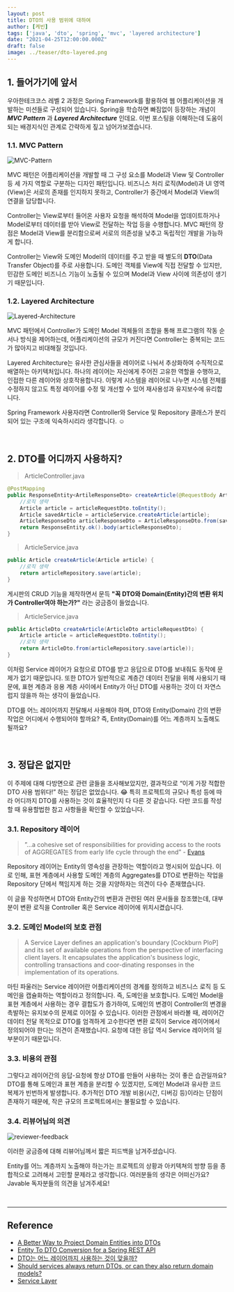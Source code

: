 ```yaml
---
layout: post  
title: DTO의 사용 범위에 대하여
author: [케빈]
tags: ['java', 'dto', 'spring', 'mvc', 'layered architecture']
date: "2021-04-25T12:00:00.000Z"
draft: false
image: ../teaser/dto-layered.png
---
```


## 1. 들어가기에 앞서

우아한테크코스 레벨 2 과정은 Spring Framework를 활용하여 웹 어플리케이션을 개발하는 미션들로 구성되어 있습니다. Spring을 학습하면 빠짐없이 등장하는 개념이 ***MVC Pattern*** 과 ***Layered Architecture*** 인데요. 이번 포스팅을 이해하는데 도움이 되는 배경지식인 관계로 간략하게 짚고 넘어가보겠습니다.

### 1.1. MVC Pattern

![MVC-Pattern](../images/2021-04-25-mvc-pattern.png)

MVC 패턴은 어플리케이션을 개발할 때 그 구성 요소를 Model과 View 및 Controller 등 세 가지 역할로 구분하는 디자인 패턴입니다. 비즈니스 처리 로직(Model)과 UI 영역(View)은 서로의 존재를 인지하지 못하고, Controller가 중간에서 Model과 View의 연결을 담당합니다.

Controller는 View로부터 들어온 사용자 요청을 해석하여 Model을 업데이트하거나 Model로부터 데이터를 받아 View로 전달하는 작업 등을 수행합니다. MVC 패턴의 장점은 Model과 View를 분리함으로써 서로의 의존성을 낮추고 독립적인 개발을 가능하게 합니다.

Controller는 View와 도메인 Model의 데이터를 주고 받을 때 별도의 **DTO**(Data Transfer Object)를 주로 사용합니다. 도메인 객체를 View에 직접 전달할 수 있지만, 민감한 도메인 비즈니스 기능이 노출될 수 있으며 Model과 View 사이에 의존성이 생기기 때문입니다.

### 1.2. Layered Architecture

![Layered-Architecture](../images/2021-04-25-layered-architecture.png)

MVC 패턴에서 Controller가 도메인 Model 객체들의 조합을 통해 프로그램의 작동 순서나 방식을 제어하는데, 어플리케이션의 규모가 커진다면 Controller는 중복되는 코드가 많아지고 비대해질 것입니다.

Layered Architecture는 유사한 관심사들을 레이어로 나눠서 추상화하여 수직적으로 배열하는 아키텍처입니다. 하나의 레이어는 자신에게 주어진 고유한 역할을 수행하고, 인접한 다른 레이어와 상호작용합니다. 이렇게 시스템을 레이어로 나누면 시스템 전체를 수정하지 않고도 특정 레이어를 수정 및 개선할 수 있어 재사용성과 유지보수에 유리합니다.

Spring Framework 사용자라면 Controller와 Service 및 Repository 클래스가 분리되어 있는 구조에 익숙하시리라 생각합니다. ☺️

<br>

## 2. DTO를 어디까지 사용하지?

> ArticleController.java

```java
@PostMapping
public ResponseEntity<ArtileResponseDto> createArticle(@RequestBody ArticleRequestDto articleRequestDto) {
    //로직 생략
    Article article = articleRequestDto.toEntity();
    Article savedArticle = articleService.createArticle(article);
    ArticleResponseDto articleResponseDto = ArticleResponseDto.from(savedArticle);
    return ResponseEntity.ok().body(articleResponseDto);
}
```

> ArticleService.java

```java
public Article createArticle(Article article) {
    //로직 생략
    return articleRepository.save(article);
}
```

게시판의 CRUD 기능을 제작하면서 문득 **"꼭 DTO와 Domain(Entity)간의 변환 위치가 Controller여야 하는가?"** 라는 궁금증이 들었습니다.

> ArticleService.java

```java
public ArticleDto createArticle(ArticleDto articleRequestDto) {
    Article article = articleRequestDto.toEntity();
    //로직 생략
    return ArticleDto.from(articleRepository.save(article));
}
```

이처럼 Service 레이어가 요청으로 DTO를 받고 응답으로 DTO를 보내줘도 동작에 문제가 없기 때문입니다. 또한 DTO가 일반적으로 계층간 데이터 전달을 위헤 사용되기 때문에, 표현 계층과 응용 계층 사이에서 Entity가 아닌 DTO를 사용하는 것이 더 자연스럽지 않을까 하는 생각이 들었습니다.

DTO를 어느 레이어까지 전달해서 사용해야 하며, DTO와 Entity(Domain) 간의 변환 작업은 어디에서 수행되어야 할까요? 즉, Entity(Domain)를 어느 계층까지 노출해도 될까요?

<br>

## 3. 정답은 없지만

이 주제에 대해 다방면으로 관련 글들을 조사해보았지만, 결과적으로 “이게 가장 적합한 DTO 사용 범위다!” 하는 정답은 없었습니다. 😂 특히 프로젝트의 규모나 특성 등에 따라 어디까지 DTO를 사용하는 것이 효율적인지 다 다른 것 같습니다. 다만 코드를 작성할 때 유용할법한 참고 사항들을 확인할 수 있었습니다.

### 3.1. Repository 레이어

> ”…a cohesive set of responsibilities for providing access to the roots of AGGREGATES from early life cycle through the end” - [Evans](https://www.oreilly.com/library/view/domain-driven-design-tackling/0321125215/ch06.html)

Repository 레이어는 Entity의 영속성을 관장하는 역할이라고 명시되어 있습니다. 이로 인해, 표현 계층에서 사용할 도메인 계층의 Aggregates를 DTO로 변환하는 작업을 Repository 단에서 책임지게 하는 것을 지양하자는 의견이 다수 존재했습니다.

이 글을 작성하면서 DTO와 Entity간의 변환과 관련된 여러 문서들을 참조했는데, 대부분이 변환 로직을 Controller 혹은 Service 레이어에 위치시켰습니다.

### 3.2. 도메인 Model의 보호 관점

> A Service Layer defines an application's boundary [Cockburn PloP] and its set of available operations from the perspective of interfacing client layers. It encapsulates the application's business logic, controlling transactions and coor-dinating responses in the implementation of its operations.

마틴 파울러는 Service 레이어란 어플리케이션의 경계를 정의하고 비즈니스 로직 등 도메인을 캡슐화하는 역할이라고 정의합니다. 즉, 도메인을 보호합니다. 도메인 Model을 표현 계층에서 사용하는 경우 결합도가 증가하여, 도메인의 변경이 Controller의 변경을 촉발하는 유지보수의 문제로 이어질 수 있습니다. 이러한 관점에서 바라볼 때, 레이어간 데이터 전달 목적으로 DTO를 엄격하게 고수한다면 변환 로직이 Service 레이어에서 정의되어야 한다는 의견이 존재했습니다. 요청에 대한 응답 역시 Service 레이어의 일부분이기 때문입니다.

### 3.3. 비용의 관점

그렇다고 레이어간의 응답-요청에 항상 DTO를 만들어 사용하는 것이 좋은 습관일까요? DTO를 통해 도메인과 표현 계층을 분리할 수 있겠지만, 도메인 Model과 유사한 코드 복제가 빈번하게 발생합니다. 추가적인 DTO 개발 비용(시간, 디버깅 등)이라는 단점이 존재하기 때문에, 작은 규모의 프로젝트에서는 불필요할 수 있습니다.

### 3.4. 리뷰어님의 의견

![reviewer-feedback](../images/2021-04-25-dto-reviewer-feedback.png)

이러한 궁금증에 대해 리뷰어님께서 짧은 피드백을 남겨주셨습니다.

Entity를 어느 계층까지 노출해야 하는가는 프로젝트의 상황과 아키텍쳐의 방향 등을 종합적으로 고려해서 고민할 문제라고 생각합니다. 여러분들의 생각은 어떠신가요? Javable 독자분들의 의견을 남겨주세요!

<br>

---

## Reference

* [A Better Way to Project Domain Entities into DTOs](https://buildplease.com/pages/repositories-dto/)
* [Entity To DTO Conversion for a Spring REST API](https://www.baeldung.com/entity-to-and-from-dto-for-a-java-spring-application)
* [DTO는 어느 레이어까지 사용하는 것이 맞을까?](https://www.slipp.net/questions/93)
* [Should services always return DTOs, or can they also return domain models?](https://stackoverflow.com/questions/21554977/should-services-always-return-dtos-or-can-they-also-return-domain-models)
* [Service Layer](https://martinfowler.com/eaaCatalog/serviceLayer.html)
